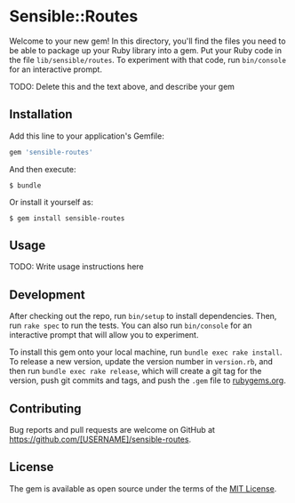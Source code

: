 # Sensible::Routes

Welcome to your new gem! In this directory, you'll find the files you need to be able to package up your Ruby library into a gem. Put your Ruby code in the file `lib/sensible/routes`. To experiment with that code, run `bin/console` for an interactive prompt.

TODO: Delete this and the text above, and describe your gem

## Installation

Add this line to your application's Gemfile:

```ruby
gem 'sensible-routes'
```

And then execute:

    $ bundle

Or install it yourself as:

    $ gem install sensible-routes

## Usage

TODO: Write usage instructions here

## Development

After checking out the repo, run `bin/setup` to install dependencies. Then, run `rake spec` to run the tests. You can also run `bin/console` for an interactive prompt that will allow you to experiment.

To install this gem onto your local machine, run `bundle exec rake install`. To release a new version, update the version number in `version.rb`, and then run `bundle exec rake release`, which will create a git tag for the version, push git commits and tags, and push the `.gem` file to [rubygems.org](https://rubygems.org).

## Contributing

Bug reports and pull requests are welcome on GitHub at https://github.com/[USERNAME]/sensible-routes.

## License

The gem is available as open source under the terms of the [MIT License](https://opensource.org/licenses/MIT).
